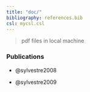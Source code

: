 ```yaml
---
title: "doc/"
bibliography: references.bib
csl: mycsl.csl
---
```


> pdf files in local machine

### Publications

-   @sylvestre2008

-   @sylvestre2009
